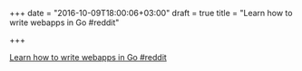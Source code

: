 +++
date = "2016-10-09T18:00:06+03:00"
draft = true
title = "Learn how to write webapps in Go  #reddit"

+++

<p><a href="https://t.co/G7XmMLW2KD">Learn how to write webapps in Go  #reddit</a></p>
